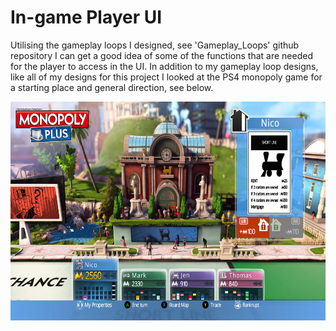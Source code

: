 <h1>In-game Player UI</h1>

Utilising the gameplay loops I designed, see 'Gameplay_Loops' github repository I can get a good idea of some of the functions that are needed for the player to access in the UI. In addition to my gameplay loop designs, like all of my designs for this project I looked at the PS4 monopoly game for a starting place and general direction, see below.

<img src = "./Images/in-game_UI_ps4.jpg" height = "350" width = "600"/>
